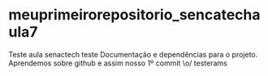 # meuprimeirorepositorio_sencatechaula7
Teste aula senactech teste
Documentação e dependências para o projeto. 
Aprendemos sobre github e assim nosso 1º commit \o/
testerams